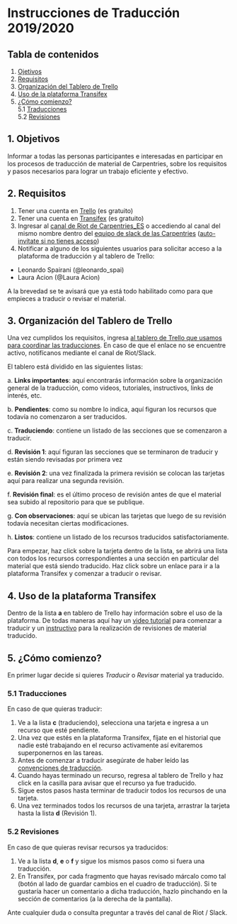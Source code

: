 # Instrucciones de Traducción 2019/2020

## Tabla de contenidos

1. [Ojetivos](#1.-Objetivos)  
2. [Requisitos](#2.-Requisitos)  
3. [Organización del Tablero de Trello](#3.-Organización-del-Tablero-de-Trello)  
4. [Uso de la plataforma Transifex](#4.-Uso-de-la-plataforma-Transifex)  
5. [¿Cómo comienzo?](#5.-¿Cómo-comienzo?)  
  5.1 [Traducciones](#5.1-Traducciones)  
  5.2 [Revisiones](#5.2-Revisiones)

## 1. Objetivos

Informar a todas las personas participantes e interesadas en participar en los procesos de traducción de material de Carpentries, sobre los requisitos y pasos necesarios para lograr un trabajo eficiente y efectivo.

## 2. Requisitos

1. Tener una cuenta en [Trello](https://trello.com/) (es gratuito)
2. Tener una cuenta en [Transifex](https://www.transifex.com/) (es gratuito)
3. Ingresar al [canal de Riot de Carpentries_ES](https://matrix.to/#/!DiYhyKboywrDdhLjXH:matrix.org?via=matrix.org&via=petrichor.me) o accediendo al canal del mismo nombre dentro del [equipo de slack de las Carpentries](https://swcarpentry.slack.com) ([auto-invítate si no tienes acceso](https://swc-slack-invite.herokuapp.com/))
4. Notificar a alguno de los siguientes usuarios para solicitar acceso a la plataforma de traducción y al tablero de Trello:
- Leonardo Spairani (@leonardo_spai)
- Laura Acion (@Laura Acion)  

A la brevedad se te avisará que ya está todo habilitado como para que empieces a traducir o revisar el material.

## 3. Organización del Tablero de Trello

Una vez cumplidos los requisitos, ingresa [al tablero de Trello que usamos para coordinar las traducciones](https://trello.com/invite/b/8weO4xoS/b3d61bf7fcd3c7d0567201c20142bb13/notebook-translation-es). En caso de que el enlace no se encuentre activo, notifícanos mediante el canal de Riot/Slack.

El tablero está dividido en las siguientes listas:

a. **Links importantes**: aquí encontrarás información sobre la organización general de la traducción, como videos, tutoriales, instructivos, links de interés, etc.

b. **Pendientes**: como su nombre lo indica, aquí figuran los recursos que todavía no comenzaron a ser traducidos.

c. **Traduciendo**: contiene un listado de las secciones que se comenzaron a traducir.

d. **Revisión 1**: aquí figuran las secciones que se terminaron de traducir y están siendo revisadas por primera vez

e. **Revisión 2**: una vez finalizada la primera revisión se colocan las tarjetas aquí para realizar una segunda revisión.

f. **Revisión final**: es el último proceso de revisión antes de que el material sea subido al repositorio para que se publique.

g. **Con observaciones**: aquí se ubican las tarjetas que luego de su revisión todavía necesitan ciertas modificaciones.

h. **Listos**: contiene un listado de los recursos traducidos satisfactoriamente.

 Para empezar, haz click sobre la tarjeta dentro de la lista, se abrirá una lista con todos los recursos correspondientes a una sección en particular del material que está siendo traducido. Haz click sobre un enlace para ir a la plataforma Transifex y comenzar a traducir o revisar.

## 4. Uso de la plataforma Transifex
Dentro de la lista **a** en tablero de Trello hay información sobre el uso de la plataforma. De todas maneras aquí hay un [video tutorial](https://youtu.be/388CDBUr62U) para comenzar a traducir y un [instructivo](https://docs.google.com/presentation/d/1pujIcar9aaOkJKGl8VqxlzJYcbpeHNAzcnZtCmsXJS0/edit?usp=sharing) para la realización de revisiones de material traducido.

## 5. ¿Cómo comienzo?

En primer lugar decide si quieres *Traducir* o *Revisar* material ya traducido.  

### 5.1 Traducciones

En caso de que quieras traducir: 
1. Ve a la lista **c** (traduciendo), selecciona una tarjeta e ingresa a un recurso que esté pendiente.  
2. Una vez que estés en la plataforma Transifex, fíjate en el historial que nadie esté trabajando en el recurso activamente así evitaremos superponernos en las tareas.  
3. Antes de comenzar a traducir asegúrate de haber leído las [convenciones de traducción](https://github.com/Carpentries-ES/board/blob/master/Convenciones_Traduccion.md).  
4. Cuando hayas terminado un recurso, regresa al tablero de Trello y haz click en la casilla para avisar que el recurso ya fue traducido. 
5. Sigue estos pasos hasta terminar de traducir todos los recursos de una tarjeta.
6. Una vez terminados todos los recursos de una tarjeta, arrastrar la tarjeta hasta la lista **d** (Revisión 1).

### 5.2 Revisiones
En caso de que quieras revisar recursos ya traducidos:
1. Ve a la lista **d**, **e** o **f** y sigue los mismos pasos como si fuera una traducción.
2. En Transifex, por cada fragmento que hayas revisado márcalo como tal (botón al lado de guardar cambios en el cuadro de traducción). Si te gustaría hacer un comentario a dicha traducción, hazlo pinchando en la sección de comentarios (a la derecha de la pantalla).

Ante cualquier duda o consulta preguntar a través del canal de Riot / Slack.
